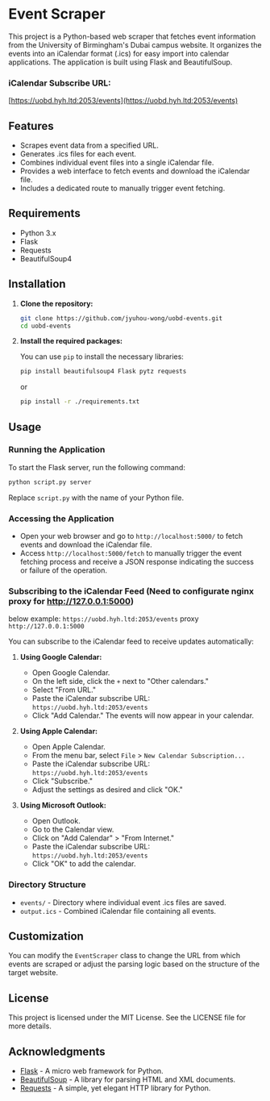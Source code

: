 # Event Scraper

This project is a Python-based web scraper that fetches event information from the University of Birmingham's Dubai campus website. It organizes the events into an iCalendar format (.ics) for easy import into calendar applications. The application is built using Flask and BeautifulSoup.

### iCalendar Subscribe URL:
[https://uobd.hyh.ltd:2053/events](https://uobd.hyh.ltd:2053/events)

## Features

- Scrapes event data from a specified URL.
- Generates .ics files for each event.
- Combines individual event files into a single iCalendar file.
- Provides a web interface to fetch events and download the iCalendar file.
- Includes a dedicated route to manually trigger event fetching.

## Requirements

- Python 3.x
- Flask
- Requests
- BeautifulSoup4

## Installation

1. **Clone the repository:**

   ```bash
   git clone https://github.com/jyuhou-wong/uobd-events.git
   cd uobd-events
   ```

2. **Install the required packages:**

   You can use `pip` to install the necessary libraries:

   ```bash
   pip install beautifulsoup4 Flask pytz requests
   ```

   or
   
   ```bash
   pip install -r ./requirements.txt
   ```

## Usage

### Running the Application

To start the Flask server, run the following command:

```bash
python script.py server
```

Replace `script.py` with the name of your Python file.

### Accessing the Application

- Open your web browser and go to `http://localhost:5000/` to fetch events and download the iCalendar file.
- Access `http://localhost:5000/fetch` to manually trigger the event fetching process and receive a JSON response indicating the success or failure of the operation.

### Subscribing to the iCalendar Feed (Need to configurate nginx proxy for http://127.0.0.1:5000)

below example: `https://uobd.hyh.ltd:2053/events` proxy `http://127.0.0.1:5000`

You can subscribe to the iCalendar feed to receive updates automatically:

1. **Using Google Calendar:**
   - Open Google Calendar.
   - On the left side, click the `+` next to "Other calendars."
   - Select "From URL."
   - Paste the iCalendar subscribe URL: `https://uobd.hyh.ltd:2053/events`
   - Click "Add Calendar." The events will now appear in your calendar.

2. **Using Apple Calendar:**
   - Open Apple Calendar.
   - From the menu bar, select `File` > `New Calendar Subscription...`
   - Paste the iCalendar subscribe URL: `https://uobd.hyh.ltd:2053/events`
   - Click "Subscribe."
   - Adjust the settings as desired and click "OK."

3. **Using Microsoft Outlook:**
   - Open Outlook.
   - Go to the Calendar view.
   - Click on "Add Calendar" > "From Internet."
   - Paste the iCalendar subscribe URL: `https://uobd.hyh.ltd:2053/events`
   - Click "OK" to add the calendar.

### Directory Structure

- `events/` - Directory where individual event .ics files are saved.
- `output.ics` - Combined iCalendar file containing all events.

## Customization

You can modify the `EventScraper` class to change the URL from which events are scraped or adjust the parsing logic based on the structure of the target website.

## License

This project is licensed under the MIT License. See the LICENSE file for more details.

## Acknowledgments

- [Flask](https://flask.palletsprojects.com/) - A micro web framework for Python.
- [BeautifulSoup](https://www.crummy.com/software/BeautifulSoup/) - A library for parsing HTML and XML documents.
- [Requests](https://requests.readthedocs.io/en/latest/) - A simple, yet elegant HTTP library for Python.